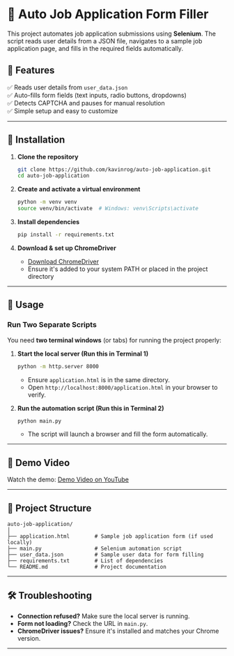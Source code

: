 # 💼 Auto Job Application Form Filler  

This project automates job application submissions using **Selenium**. The script reads user details from a JSON file, navigates to a sample job application page, and fills in the required fields automatically.  

## 📌 Features  
✅ Reads user details from `user_data.json`  
✅ Auto-fills form fields (text inputs, radio buttons, dropdowns)  
✅ Detects CAPTCHA and pauses for manual resolution  
✅ Simple setup and easy to customize  

---  

## 🔧 Installation  

1. **Clone the repository**  
   ```bash  
   git clone https://github.com/kavinrog/auto-job-application.git  
   cd auto-job-application  
   ```  

2. **Create and activate a virtual environment**  
   ```bash  
   python -m venv venv  
   source venv/bin/activate  # Windows: venv\Scripts\activate  
   ```  

3. **Install dependencies**  
   ```bash  
   pip install -r requirements.txt  
   ```  

4. **Download & set up ChromeDriver**  
   - [Download ChromeDriver](https://chromedriver.chromium.org/downloads)  
   - Ensure it's added to your system PATH or placed in the project directory  

---  

## 🚀 Usage  

### **Run Two Separate Scripts**
You need **two terminal windows** (or tabs) for running the project properly:

1. **Start the local server (Run this in Terminal 1)**  
   ```bash  
   python -m http.server 8000  
   ```  
   - Ensure `application.html` is in the same directory.  
   - Open `http://localhost:8000/application.html` in your browser to verify.  

2. **Run the automation script (Run this in Terminal 2)**  
   ```bash  
   python main.py  
   ```  
   - The script will launch a browser and fill the form automatically.  

---  

## 🎥 Demo Video  

Watch the demo: [Demo Video on YouTube](https://youtu.be/YourDemoVideoLink)  

---  

## 📁 Project Structure  

```
auto-job-application/
│
├── application.html        # Sample job application form (if used locally)
├── main.py                 # Selenium automation script
├── user_data.json          # Sample user data for form filling
├── requirements.txt        # List of dependencies
└── README.md               # Project documentation
```

---  

## 🛠 Troubleshooting  

- **Connection refused?** Make sure the local server is running.  
- **Form not loading?** Check the URL in `main.py`.  
- **ChromeDriver issues?** Ensure it's installed and matches your Chrome version.  

---

